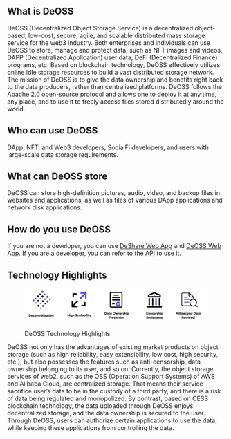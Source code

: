 ## What is DeOSS
DeOSS (Decentralized Object Storage Service) is a decentralized object-based, low-cost, secure, agile, and scalable distributed mass storage service for the web3 industry. 
Both enterprises and individuals can use DeOSS to store, manage and protect data, such as NFT images and videos, DAPP (Decentralized Application) user data,  DeFi (Decentralized Finance) programs, etc. Based on blockchain technology, DeOSS effectively utilizes online idle storage resources to build a vast distributed storage network. 
The mission of DeOSS is to give the data ownership and benefits right back to the data producers, rather than centralized platforms. 
DeOSS follows the Apache 2.0 open-source protocol and allows one to deploy it at any time, any place, and to use it to freely access files stored distributedly around the world.

## Who can use DeOSS
DApp, NFT, and Web3 developers, SocialFi developers, and users with large-scale data storage requirements.

## What can DeOSS store
DeOSS can store high-definition pictures, audio, video, and backup files in websites and applications, as well as files of various DApp applications and network disk applications.

## How do you use DeOSS
If you are not a developer, you can use [DeShare Web App](https://cess.network/deshare.html) and [DeOSS Web App](https://cess.network/deoss.html). If you are a developer, you can refer to the [API](api-description/api_description.md) to use it.

## Technology Highlights
<figure><img src="picture/technology_highlights.jpg" alt="DeOSS Technology Highlights"><figcaption><p>DeOSS Technology Highlights</p></figcaption></figure>

DeOSS not only has the advantages of existing market products on object storage (such as high reliability, easy extensibility, low cost, high security, etc.), but also possesses the features such as anti-censorship, data ownership belonging to its user, and so on. Currently, the object storage services of web2, such as the OSS (Operation Support Systems) of AWS and Alibaba Cloud, are centralized storage. That means their service sacrifice user’s data to be in the custody of a third party, and there is a risk of data being regulated and monopolized. By contrast, based on CESS blockchain technology, the data uploaded through DeOSS enjoys decentralized storage, and the data ownership is secured to the user. Through DeOSS, users can authorize certain applications to use the data, while keeping these applications from controlling the data.
